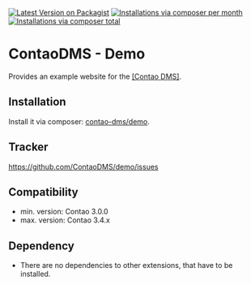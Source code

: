 [![Latest Version on Packagist](http://img.shields.io/packagist/v/contao-dms/demo.svg?style=flat)](https://packagist.org/packages/contao-dms/demo)
[![Installations via composer per month](http://img.shields.io/packagist/dm/contao-dms/demo.svg?style=flat)](https://packagist.org/packages/contao-dms/demo)
[![Installations via composer total](http://img.shields.io/packagist/dt/contao-dms/demo.svg?style=flat)](https://packagist.org/packages/contao-dms/demo)

ContaoDMS - Demo
================

Provides an example website for the [[Contao DMS]](https://github.com/ContaoDMS/dms).


Installation
------------

Install it via composer: [contao-dms/demo](https://packagist.org/packages/contao-dms/demo).


Tracker
-------

https://github.com/ContaoDMS/demo/issues


Compatibility
-------------

- min. version: Contao 3.0.0
- max. version: Contao 3.4.x


Dependency
----------

- There are no dependencies to other extensions, that have to be installed.